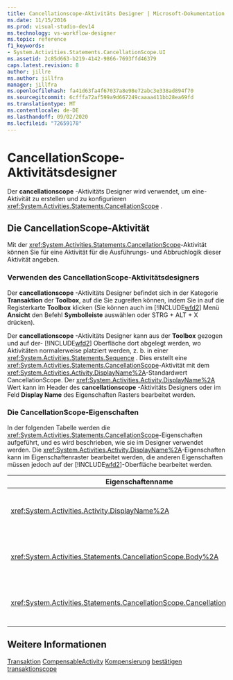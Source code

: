 ```yaml
---
title: Cancellationscope-Aktivitäts Designer | Microsoft-Dokumentation
ms.date: 11/15/2016
ms.prod: visual-studio-dev14
ms.technology: vs-workflow-designer
ms.topic: reference
f1_keywords:
- System.Activities.Statements.CancellationScope.UI
ms.assetid: 2c85d663-b219-4142-9866-7693ffd46379
caps.latest.revision: 8
author: jillre
ms.author: jillfra
manager: jillfra
ms.openlocfilehash: fa41d63fa4f67037a8e98e72abc3e338ad894f70
ms.sourcegitcommit: 6cfffa72af599a9d667249caaaa411bb28ea69fd
ms.translationtype: MT
ms.contentlocale: de-DE
ms.lasthandoff: 09/02/2020
ms.locfileid: "72659178"
---
```

# <a name="cancellationscope-activity-designer"></a>CancellationScope-Aktivitätsdesigner
Der **cancellationscope** -Aktivitäts Designer wird verwendet, um eine-Aktivität zu erstellen und zu konfigurieren <xref:System.Activities.Statements.CancellationScope> .

## <a name="the-cancellationscope-activity"></a>Die CancellationScope-Aktivität
 Mit der <xref:System.Activities.Statements.CancellationScope>-Aktivität können Sie für eine Aktivität für die Ausführungs- und Abbruchlogik dieser Aktivität angeben.

### <a name="using-the-cancellationscope-activity-designer"></a>Verwenden des CancellationScope-Aktivitätsdesigners
 Der **cancellationscope** -Aktivitäts Designer befindet sich in der Kategorie **Transaktion** der **Toolbox**, auf die Sie zugreifen können, indem Sie in auf die Registerkarte **Toolbox** klicken (Sie können auch im [!INCLUDE[wfd2](../includes/wfd2-md.md)] Menü **Ansicht** den Befehl **Symbolleiste** auswählen oder STRG + ALT + X drücken).

 Der **cancellationscope** -Aktivitäts Designer kann aus der **Toolbox** gezogen und auf der- [!INCLUDE[wfd2](../includes/wfd2-md.md)] Oberfläche dort abgelegt werden, wo Aktivitäten normalerweise platziert werden, z. b. in einer <xref:System.Activities.Statements.Sequence> . Dies erstellt eine <xref:System.Activities.Statements.CancellationScope>-Aktivität mit dem <xref:System.Activities.Activity.DisplayName%2A>-Standardwert CancellationScope. Der <xref:System.Activities.Activity.DisplayName%2A> Wert kann im Header des **cancellationscope** -Aktivitäts Designers oder im Feld **Display Name** des Eigenschaften Rasters bearbeitet werden.

### <a name="the-cancellationscope-properties"></a>Die CancellationScope-Eigenschaften
 In der folgenden Tabelle werden die <xref:System.Activities.Statements.CancellationScope>-Eigenschaften aufgeführt, und es wird beschrieben, wie sie im Designer verwendet werden. Die <xref:System.Activities.Activity.DisplayName%2A>-Eigenschaften kann im Eigenschaftenraster bearbeitet werden, die anderen Eigenschaften müssen jedoch auf der [!INCLUDE[wfd2](../includes/wfd2-md.md)]-Oberfläche bearbeitet werden.

|Eigenschaftenname|Erforderlich|Verbrauch|
|-------------------|--------------|-----------|
|<xref:System.Activities.Activity.DisplayName%2A>|Falsch|Der optionale Anzeigename der <xref:System.Activities.Statements.CancellationScope>-Aktivität. Der Standardwert lautet CancellationScope. Obwohl der <xref:System.Activities.Activity.DisplayName%2A>-Wert nicht zwingend erforderlich ist, wird empfohlen, einen Anzeigenamen zu verwenden.|
|<xref:System.Activities.Statements.CancellationScope.Body%2A>|Richtig|Gibt die Aktivität an, für die Abbruchlogik bereitgestellt wird. Um die-Aktivität hinzuzufügen, legen Sie <xref:System.Activities.Statements.CancellationScope.Body%2A> eine Aktivität aus der **Toolbox** in das Feld **Body** mit dem Hinweis Text "Aktivität hier ablegen" des **cancellationscope** -Aktivitäts Designers ab.|
|<xref:System.Activities.Statements.CancellationScope.CancellationHandler%2A>|Richtig|Gibt die Aktivität an, die im Fall eines Abbruchs ausgeführt wird. Um die- <xref:System.Activities.Statements.CancellationScope.CancellationHandler%2A> Aktivität hinzuzufügen, löschen Sie eine Aktivität aus der **Toolbox** im Feld **cancellationhandler** mit dem Hinweis Text "Aktivität hier ablegen" des **cancellationscope** -Aktivitäts Designers.|

## <a name="see-also"></a>Weitere Informationen
 [Transaktion](../workflow-designer/transaction-activity-designers.md) [CompensableActivity](../workflow-designer/compensableactivity-activity-designer.md) [Kompensierung](../workflow-designer/compensate-activity-designer.md) [bestätigen](../workflow-designer/confirm-activity-designer.md) [transaktionscope](../workflow-designer/transactionscope-activity-designer.md)
